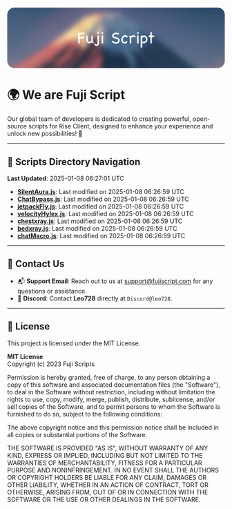 ![Banner](.github/b.webp)

# 🌍 **We are Fuji Script**

Our global team of developers is dedicated to creating powerful, open-source scripts for Rise Client, designed to enhance your experience and unlock new possibilities! 🌟

---
<!-- SCRIPTS_NAVIGATION_START -->
## 📂 **Scripts Directory Navigation**

**Last Updated**: 2025-01-08 06:27:01 UTC

- **[SilentAura.js](scripts/SilentAura.js)**: Last modified on 2025-01-08 06:26:59 UTC
- **[ChatBypass.js](scripts/ChatBypass.js)**: Last modified on 2025-01-08 06:26:59 UTC
- **[jetpackFly.js](scripts/jetpackFly.js)**: Last modified on 2025-01-08 06:26:59 UTC
- **[velocityHylex.js](scripts/velocityHylex.js)**: Last modified on 2025-01-08 06:26:59 UTC
- **[chestxray.js](scripts/chestxray.js)**: Last modified on 2025-01-08 06:26:59 UTC
- **[bedxray.js](scripts/bedxray.js)**: Last modified on 2025-01-08 06:26:59 UTC
- **[chatMacro.js](scripts/chatMacro.js)**: Last modified on 2025-01-08 06:26:59 UTC

<!-- SCRIPTS_NAVIGATION_END -->

---

## 💬 **Contact Us**  
- 📬 **Support Email**: Reach out to us at [support@fujiscript.com](mailto:support@fujiscript.com) for any questions or assistance.  
- 💬 **Discord**: Contact **Leo728** directly at `Discord@leo728`.

---

## 📜 **License**

This project is licensed under the MIT License.  

**MIT License**  
Copyright (c) 2023 Fuji Scripts  

Permission is hereby granted, free of charge, to any person obtaining a copy of this software and associated documentation files (the "Software"), to deal in the Software without restriction, including without limitation the rights to use, copy, modify, merge, publish, distribute, sublicense, and/or sell copies of the Software, and to permit persons to whom the Software is furnished to do so, subject to the following conditions:  

The above copyright notice and this permission notice shall be included in all copies or substantial portions of the Software.  

THE SOFTWARE IS PROVIDED "AS IS", WITHOUT WARRANTY OF ANY KIND, EXPRESS OR IMPLIED, INCLUDING BUT NOT LIMITED TO THE WARRANTIES OF MERCHANTABILITY, FITNESS FOR A PARTICULAR PURPOSE AND NONINFRINGEMENT. IN NO EVENT SHALL THE AUTHORS OR COPYRIGHT HOLDERS BE LIABLE FOR ANY CLAIM, DAMAGES OR OTHER LIABILITY, WHETHER IN AN ACTION OF CONTRACT, TORT OR OTHERWISE, ARISING FROM, OUT OF OR IN CONNECTION WITH THE SOFTWARE OR THE USE OR OTHER DEALINGS IN THE SOFTWARE.  
